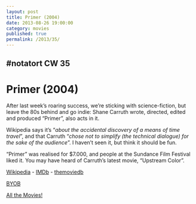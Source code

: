 ```yaml
---
layout: post
title: Primer (2004)
date: 2013-08-26 19:00:00
category: movies
published: true
permalink: /2013/35/
---
```


## \#notatort CW 35

# Primer \(2004\)

After last week’s roaring success, we’re sticking with science-fiction, but leave the 80s behind and go indie: Shane Carruth wrote, directed, edited and produced “Primer”, also acts in it.

Wikipedia says it’s “*about the accidental discovery of a means of time travel*”, and that Carruth “*chose not to simplify (the technical dialogue) for the sake of the audience*”. I haven’t seen it, but think it should be fun.

“Primer” was realised for $7.000, and people at the Sundance Film Festival liked it. You may have heard of Carruth’s latest movie, “Upstream Color”.

[Wikipedia](http://cl.ly/3b2N0q1p3Y0P) - [IMDb](http://www.imdb.com/title/tt0390384/) - [themoviedb](http://www.themoviedb.org/movie/14337-primer)

[BYOB](http://cl.ly/2J00401c0V0J)

[All the Movies!](http://notatort.com/allthemovies/)

<!--include jquery & backstretch-->

<script type="text/javascript" src="https://ajax.googleapis.com/ajax/libs/jquery/1.7.2/jquery.min.js"></script>

<script type="text/javascript" src="http://notatort.com/jquery.backstretch.min.js"></script>

<script type="text/javascript">

$(function(){

     $(window).resize(function(){
     
         if($(this).width() >= 767){
         
             $.backstretch("http://notatort.com/bg35.jpg", {speed: 150});
             
         }
         
      })
      
      .resize();//trigger resize on page load
      
});

</script>